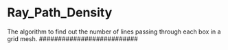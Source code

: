 # Ray_Path_Density
The algorithm to find out the number of lines passing through each box in a grid mesh.
##########################
